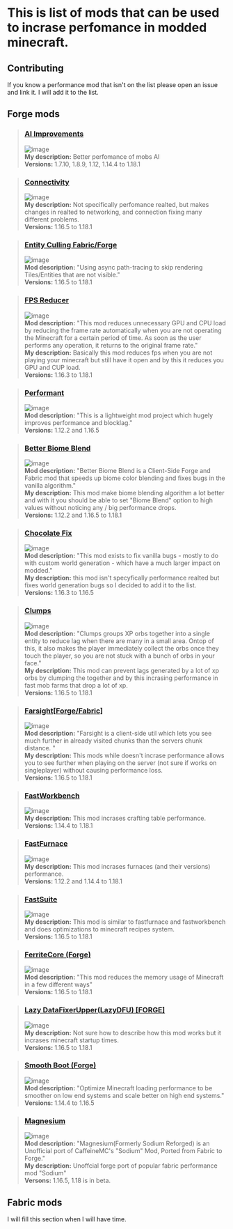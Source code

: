 # This is list of mods that can be used to incrase perfomance in modded minecraft.
  
  
  
## Contributing
If you know a performance mod that isn't on the list please open an issue and link it. I will add it to the list.
  
  
## Forge mods
  
  
> ### [AI Improvements](https://www.curseforge.com/minecraft/mc-mods/ai-improvements)
> ![image](https://user-images.githubusercontent.com/67533827/152644808-7a8fbf5a-3611-4483-8483-0afafd64e8ba.png)<br/>
> **My description:** Better perfomance of mobs AI<br/>
> **Versions:** 1.7.10, 1.8.9, 1.12, 1.14.4 to 1.18.1<br/>

> ### [Connectivity](https://www.curseforge.com/minecraft/mc-mods/connectivity)
> ![image](https://user-images.githubusercontent.com/67533827/152644854-11edddcc-8f89-4680-9d34-c0980802f562.png)<br/>
> **My description:** Not specifically perfomance realted, but makes changes in realted to networking, and connection fixing many different problems.<br/>
> **Versions:** 1.16.5 to 1.18.1<br/>

> ### [Entity Culling Fabric/Forge](https://www.curseforge.com/minecraft/mc-mods/entityculling)
> ![image](https://user-images.githubusercontent.com/67533827/152645024-bbe34dee-6cea-4c32-a1ff-efbae7341f29.png)<br/>
> **Mod description:** "Using async path-tracing to skip rendering Tiles/Entities that are not visible."<br/>
> **Versions:** 1.16.5 to 1.18.1<br/>

> ### [FPS Reducer](https://www.curseforge.com/minecraft/mc-mods/fps-reducer)
> ![image](https://user-images.githubusercontent.com/67533827/152645106-4c4befb6-9d26-4172-8940-83a98f2f5e9c.png)<br/>
> **Mod description:** "This mod reduces unnecessary GPU and CPU load by reducing the frame rate automatically when you are not operating the Minecraft for a certain period of time. As soon as the user performs any operation, it returns to the original frame rate."<br/>
> **My description:** Basically this mod reduces fps when you are not playing your minecraft but still have it open and by this it reduces you GPU and CUP load.<br/>
> **Versions:** 1.16.3 to 1.18.1<br/>

> ### [Performant](https://www.curseforge.com/minecraft/mc-mods/performant)
> ![image](https://user-images.githubusercontent.com/67533827/152645170-358b78cd-b7e5-4060-86be-4ca8ecc5faa0.png)<br/>
> **Mod description:** "This is a lightweight mod project which hugely improves performance and blocklag."<br/>
> **Versions:** 1.12.2 and 1.16.5<br/>

> ### [Better Biome Blend](https://www.curseforge.com/minecraft/mc-mods/better-biome-blend)
> ![image](https://user-images.githubusercontent.com/67533827/152645400-3e09a530-83ca-4b06-8b17-5d2f0c9a1b79.png)<br/> 
> **Mod description:** "Better Biome Blend is a Client-Side Forge and Fabric mod that speeds up biome color blending and fixes bugs in the vanilla algorithm."<br/>
> **My description:** This mod make biome blending algorithm a lot better and with it you should be able to set "Biome Blend" option to high values without noticing any / big performance drops.<br/>
> **Versions:** 1.12.2 and 1.16.5 to 1.18.1<br/>

> ### [Chocolate Fix](https://www.curseforge.com/minecraft/mc-mods/chocolate-fix)
> ![image](https://user-images.githubusercontent.com/67533827/152645565-b8812d22-2eb7-4a8f-9387-c40b8f0a6280.png)<br/>
> **Mod description:** "This mod exists to fix vanilla bugs - mostly to do with custom world generation - which have a much larger impact on modded."<br/>
> **My description:** this mod isn't specyfically performance realted but fixes world generation bugs so I decided to add it to the list.<br/>
> **Versions:** 1.16.3 to 1.16.5<br/>

> ### [Clumps](https://www.curseforge.com/minecraft/mc-mods/clumps)
> ![image](https://user-images.githubusercontent.com/67533827/152645649-48c6517c-e34f-41b8-835b-4194d47fcbb7.png)<br/>
> **Mod description:** "Clumps groups XP orbs together into a single entity to reduce lag when there are many in a small area. Ontop of this, it also makes the player immediately collect the orbs once they touch the player, so you are not stuck with a bunch of orbs in your face."<br/>
> **My description:** This mod can prevent lags generated by a lot of xp orbs by clumping the together and by this incrasing performance in fast mob farms that drop a lot of xp.<br/>
> **Versions:** 1.16.5 to 1.18.1<br/>

> ### [Farsight[Forge/Fabric]](https://www.curseforge.com/minecraft/mc-mods/farsight)
> ![image](https://user-images.githubusercontent.com/67533827/152645772-737dfd9b-a482-41c1-a809-b337bfe2d88c.png)<br/>
> **Mod description:** "Farsight is a client-side util which lets you see much further in already visited chunks than the servers chunk distance. "<br/>
> **My description:** This mods while doesn't incrase performance allows you to see further when playing on the server (not sure if works on singleplayer) without causing performance loss.<br/>
> **Versions:** 1.16.5 to 1.18.1<br/>

> ### [FastWorkbench](https://www.curseforge.com/minecraft/mc-mods/fastworkbench)
> ![image](https://user-images.githubusercontent.com/67533827/152646038-8bb427e8-e531-4e23-a8df-1e40f37ecf64.png)<br/>
> **My description:** This mod incrases crafting table performance.<br/>
> **Versions:** 1.14.4 to 1.18.1<br/>

> ### [FastFurnace](https://www.curseforge.com/minecraft/mc-mods/fastfurnace)
> ![image](https://user-images.githubusercontent.com/67533827/152646141-a4a26689-7597-4018-b26d-35e93caf2986.png)<br/>
> **My description:** This mod incrases furnaces (and their versions) performance.<br/>
> **Versions:** 1.12.2 and 1.14.4 to 1.18.1<br/>

> ### [FastSuite](https://www.curseforge.com/minecraft/mc-mods/fastsuite)
> ![image](https://user-images.githubusercontent.com/67533827/152646329-a50c0470-22f9-41b8-86d7-39e2692a6f3e.png)<br/>
> **My description:** This mod is similar to fastfurnace and fastworkbench and does optimizations to minecraft recipes system.<br/>
> **Versions:** 1.16.5 to 1.18.1<br/>

> ### [FerriteCore (Forge)](https://www.curseforge.com/minecraft/mc-mods/ferritecore)
> ![image](https://user-images.githubusercontent.com/67533827/152646417-bfe2afe3-6445-4614-8c70-d36b0516687f.png)<br/>
> **Mod description:** "This mod reduces the memory usage of Minecraft in a few different ways"<br/>
> **Versions:** 1.16.5 to 1.18.1<br/>

> ### [Lazy DataFixerUpper(LazyDFU) [FORGE]](https://www.curseforge.com/minecraft/mc-mods/lazy-dfu-forge)
> ![image](https://user-images.githubusercontent.com/67533827/152646533-d4970ede-ec6d-46b9-83a6-84a2222df130.png)<br/>
> **My description:** Not sure how to describe how this mod works but it incrases minecraft startup times.<br/>
> **Versions:** 1.16.5 to 1.18.1<br/>

> ### [Smooth Boot (Forge)](https://www.curseforge.com/minecraft/mc-mods/smooth-boot-forge)
> ![image](https://user-images.githubusercontent.com/67533827/152646604-2523875c-69c4-4fa8-8432-18c7c25d6413.png)<br/>
> **Mod description:** "Optimize Minecraft loading performance to be smoother on low end systems and scale better on high end systems."<br/>
> **Versions:** 1.14.4 to 1.16.5<br/>

> ### [Magnesium](https://www.curseforge.com/minecraft/mc-mods/sodium-reforged)
> ![image](https://user-images.githubusercontent.com/67533827/152672039-d8c22e1c-34e0-444a-a150-f197e4f750b0.png)<br/>
> **Mod description:** "Magnesium(Formerly Sodium Reforged) is an Unofficial port of CaffeineMC's "Sodium" Mod, Ported from Fabric to Forge."<br/>
> **My description:** Unoffcial forge port of popular fabric performance mod "Sodium"<br/>
> **Versons:** 1.16.5, 1.18 is in beta.<br/>


  
## Fabric mods
I will fill this section when I will have time.

